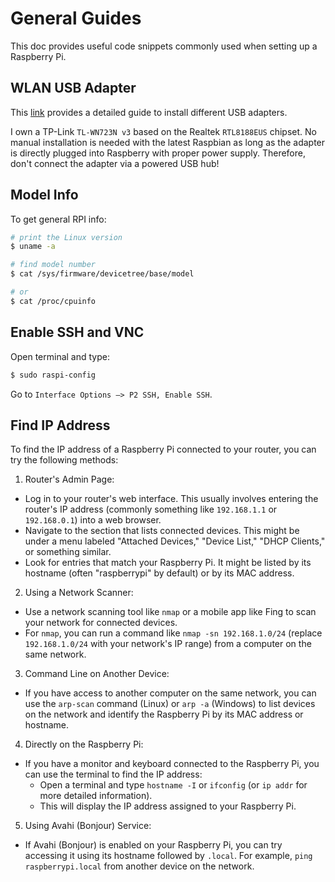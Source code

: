 # General Guides
This doc provides useful code snippets commonly used when setting up a Raspberry Pi.

## WLAN USB Adapter
This [link](https://elinux.org/RPi_USB_Wi-Fi_Adapters) provides a detailed guide to install different USB adapters.

I own a TP-Link `TL-WN723N v3` based on the Realtek `RTL8188EUS` chipset. No manual installation is needed with the latest Raspbian as long as the adapter is directly plugged into Raspberry with proper power supply. Therefore, don't connect the adapter via a powered USB hub!

## Model Info
To get general RPI info:
```sh
# print the Linux version
$ uname -a

# find model number
$ cat /sys/firmware/devicetree/base/model

# or
$ cat /proc/cpuinfo
```

## Enable SSH and VNC
Open terminal and type:
```sh
$ sudo raspi-config
```
Go to `Interface Options –> P2 SSH, Enable SSH`.

## Find IP Address
To find the IP address of a Raspberry Pi connected to your router, you can try the following methods:

1. Router's Admin Page:

- Log in to your router's web interface. This usually involves entering the router's IP address (commonly something like `192.168.1.1` or `192.168.0.1`) into a web browser.
- Navigate to the section that lists connected devices. This might be under a menu labeled "Attached Devices," "Device List," "DHCP Clients," or something similar.
- Look for entries that match your Raspberry Pi. It might be listed by its hostname (often "raspberrypi" by default) or by its MAC address.

2. Using a Network Scanner:

- Use a network scanning tool like `nmap` or a mobile app like Fing to scan your network for connected devices.
- For `nmap`, you can run a command like `nmap -sn 192.168.1.0/24` (replace `192.168.1.0/24` with your network's IP range) from a computer on the same network.

3. Command Line on Another Device:

- If you have access to another computer on the same network, you can use the `arp-scan` command (Linux) or `arp -a` (Windows) to list devices on the network and identify the Raspberry Pi by its MAC address or hostname.

4. Directly on the Raspberry Pi:

- If you have a monitor and keyboard connected to the Raspberry Pi, you can use the terminal to find the IP address:
  - Open a terminal and type `hostname -I` or `ifconfig` (or `ip addr` for more detailed information).
  - This will display the IP address assigned to your Raspberry Pi.

5. Using Avahi (Bonjour) Service:

- If Avahi (Bonjour) is enabled on your Raspberry Pi, you can try accessing it using its hostname followed by `.local`. For example, `ping raspberrypi.local` from another device on the network.
